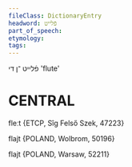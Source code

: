 ```yaml
---
fileClass: DictionaryEntry
headword: פֿלייט
part_of_speech: 
etymology: 
tags: 
---
```

פֿלייט
־ן
די
'flute'

CENTRAL
========

fleːt {ETCP, Sîg Felső Szek, 47223}

flajt {POLAND, Wolbrom, 50196}

flajt {POLAND, Warsaw, 52211}
